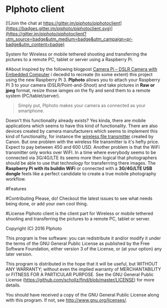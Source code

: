# PIphoto client

[![Join the chat at https://gitter.im/piphoto/piphotoclient](https://badges.gitter.im/piphoto/piphotoclient.svg)](https://gitter.im/piphoto/piphotoclient?utm_source=badge&utm_medium=badge&utm_campaign=pr-badge&utm_content=badge)

System for Wireless or mobile tethered shooting and transferring the pictures to a remote PC, tablet or server using a Raspberry Pi.

#About
Inspired by the following blogpost [Camera Pi – DSLR Camera with Embedded Computer](http://www.davidhunt.ie/raspberry-pi-in-a-dslr-camera/) i decedid to recreate (to some extent) this project using the new Raspberry Pi 3. **PIphoto** allows you to attach your Raspberry PI 3 to your camera (DSLR/Point-and-Shoot) and take pictures in **Raw or jpeg** format, resize those iamges on the fly and send them to a remote system (PC/tablet/server). 

<blockquote>Simply put, PIphoto makes your camera as connected as your smartphone.</blockquote>

Doesn't this functionality already exists? Yes kinda, there are mobile applications which seems to have this kind of functionality. There are also devices created by camera manufacturers which seems to implement this kind of functionality, for instance the
[wireless file transmitter](https://www.usa.canon.com/internet/portal/us/home/products/details/cameras/wireless-file-transmitter/wireless-file-transmitter-wft-e6a) created by Canon. But one problem with the wireless file transmitter is it's hefty price. Expect to pay between 450 and 600 USD. Another problem is that the WiFi transmitter only works over WiFI. In a time where everybody seems to be connected via 3G/4G/LTE its seems more then logical that photographers should be able to use that technology for transferrring there images. The **Raspberry Pi with its buildin WiFi** or connected with a **3G/4G/LTE USB dongle** feels like a perfect candidate to create a true mobile photography workflow.

#Features

#Contributing
Please, do! Checkout the latest issues to see what needs being done, or add your own cool thing.

#License
PIphoto client is the client part for Wireless or mobile tethered shooting and transferring the pictures to a remote PC, tablet or server.

Copyright (C) 2016 PIphoto

This program is free software: you can redistribute it and/or modify it under the terms of the GNU General Public License as published by the Free Software Foundation, either version 3 of the License, or (at your option) any later version.

This program is distributed in the hope that it will be useful, but WITHOUT ANY WARRANTY; without even the implied warranty of MERCHANTABILITY or FITNESS FOR A PARTICULAR PURPOSE. See the GNU General Public License (https://github.com/schollz/find/blob/master/LICENSE) for more details.

You should have received a copy of the GNU General Public License along with this program. If not, see http://www.gnu.org/licenses/.
